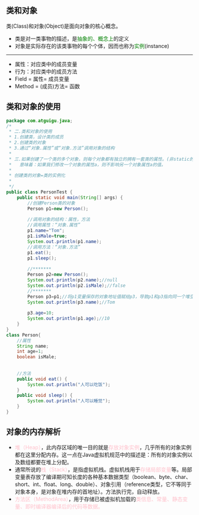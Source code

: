## 类和对象

类(Class)和对象(Object)是面向对象的核心概念。
* 类是对一类事物的描述，是<span style="color:green">抽象的、概念上</span>的定义
* 对象是实际存在的该类事物的每个个体，因而也称为<span style="color:green">实例</span>(instance)

---
* 属性：对应类中的成员变量
* 行为：对应类中的成员方法
* Field = 属性= 成员变量
* Method =  (成员)方法= 函数

## 类和对象的使用
```java
package com.atguigu.java;
/*
 * 二.类和对象的使用
 * 1.创建类，设计类的成员
 * 2.创建类的对象
 * 3.通过“对象.属性”或“对象.方法”调用对象的结构
 * 
 * 三.如果创建了一个类的多个对象，则每个对象都有独立的拥有一套类的属性。(非static的)
 * 	 意味着：如果我们修改一个对象的属性a，则不影响另一个对象属性a的值。
 * 
 * 创建类的对象=类的实例化
 * 
 */
public class PersonTest {
	public static void main(String[] args) {
		//创建Person类的对象
		Person p1=new Person();
		
		//调用对象的结构：属性，方法
		//调用属性：“对象.属性”
		p1.name="Tom";
		p1.isMale=true;
		System.out.println(p1.name);
		//调用方法：“对象.方法”
		p1.eat();
		p1.sleep();
		
		//*******
		Person p2=new Person();
		System.out.println(p2.name);//null
		System.out.println(p2.isMale);//false
		//*******
		Person p3=p1;//将p1变量保存的对象地址值赋给p3，导致p1和p3指向同一个堆空间的同一个对象实体
		System.out.println(p3.name);//Tom
		
		p3.age=10;
		System.out.println(p1.age);//10
	}	
}
class Person{
	//属性
	String name;
	int age=1;
	boolean isMale;
	
	
	//方法
	public void eat() {
		System.out.println("人可以吃饭");
	}
	public void sleep() {
		System.out.println("人可以睡觉");
	}
}
```

## 对象的内存解析

* <span style="color:pink">堆（Heap）</span>，此内存区域的唯一目的就是<span style="color:pink">存放对象实例</span>，几乎所有的对象实例都在这里分配内存。这一点在Java虚拟机规范中的描述是：所有的对象实例以及数组都要在堆上分配。
* 通常所说的<span style="color:pink">栈（Stack）</span>，是指虚拟机栈。虚拟机栈用于<span style="color:pink">存储局部变量</span>等。局部变量表存放了编译期可知长度的各种基本数据类型（boolean、byte、char、short、int、float、long、double）、对象引用（reference类型，它不等同于对象本身，是对象在堆内存的首地址）。方法执行完，自动释放。
* <span style="color:pink">方法区（MethodArea）</span>，用于存储已被虚拟机加载的<span style="color:pink">类信息、常量、静态变量、即时编译器编译后的代码等数据。
